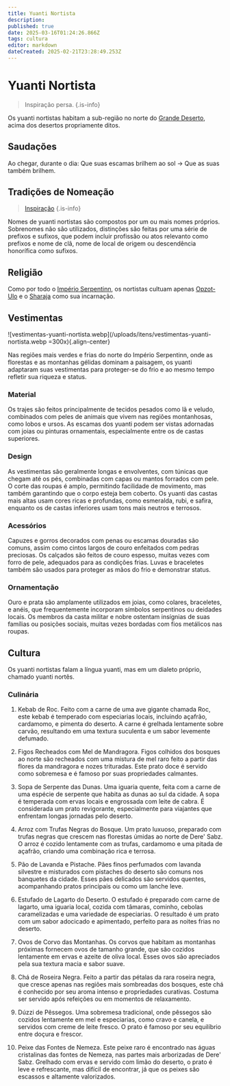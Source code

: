 ```yaml
---
title: Yuanti Nortista
description: 
published: true
date: 2025-03-16T01:24:26.866Z
tags: cultura
editor: markdown
dateCreated: 2025-02-21T23:28:49.253Z
---
```


# Yuanti Nortista

> Inspiração persa.
{.is-info}

Os yuanti nortistas habitam a sub-região no norte do [Grande Deserto](/lugares/plano-material/drafeon/sudeste-de-drafeon/o-grande-deserto), acima dos desertos propriamente ditos.

## Saudações
Ao chegar, durante o dia: Que suas escamas brilhem ao sol -> Que as suas também brilhem.

## Tradições de Nomeação
> [Inspiração](https://en.wikipedia.org/wiki/Persian_name)
{.is-info}

Nomes de yuanti nortistas são compostos por um ou mais nomes próprios. Sobrenomes não são utilizados, distinções são feitas por uma série de prefixos e sufixos, que podem incluir profissão ou atos relevanto como prefixos e nome de clã, nome de local de origem ou descendência honorífica como sufixos.

## Religião
Como por todo o [Império Serpentinn](/faccoes/nacoes/imperio-serpentinn), os nortistas cultuam apenas [Opzot-Ulo](/divindades/panteao-das-treze-estrelas/opzot-ulo) e o [Sharaja](/rankings-e-titulos/imperio-serpentinn/sharaja) como sua incarnação.

## Vestimentas
![vestimentas-yuanti-nortista.webp](/uploads/itens/vestimentas-yuanti-nortista.webp =300x){.align-center}

Nas regiões mais verdes e frias do norte do Império Serpentinn, onde as florestas e as montanhas gélidas dominam a paisagem, os yuanti adaptaram suas vestimentas para proteger-se do frio e ao mesmo tempo refletir sua riqueza e status.

### Material
Os trajes são feitos principalmente de tecidos pesados como lã e veludo, combinados com peles de animais que vivem nas regiões montanhosas, como lobos e ursos. As escamas dos yuanti podem ser vistas adornadas com joias ou pinturas ornamentais, especialmente entre os de castas superiores.

### Design
As vestimentas são geralmente longas e envolventes, com túnicas que chegam até os pés, combinadas com capas ou mantos forrados com pele. O corte das roupas é amplo, permitindo facilidade de movimento, mas também garantindo que o corpo esteja bem coberto. Os yuanti das castas mais altas usam cores ricas e profundas, como esmeralda, rubi, e safira, enquanto os de castas inferiores usam tons mais neutros e terrosos.

### Acessórios
Capuzes e gorros decorados com penas ou escamas douradas são comuns, assim como cintos largos de couro enfeitados com pedras preciosas. Os calçados são feitos de couro espesso, muitas vezes com forro de pele, adequados para as condições frias. Luvas e braceletes também são usados para proteger as mãos do frio e demonstrar status.

### Ornamentação
Ouro e prata são amplamente utilizados em joias, como colares, braceletes, e anéis, que frequentemente incorporam símbolos serpentinos ou deidades locais. Os membros da casta militar e nobre ostentam insígnias de suas famílias ou posições sociais, muitas vezes bordadas com fios metálicos nas roupas.

## Cultura
Os yuanti nortistas falam a língua yuanti, mas em um dialeto próprio, chamado yuanti nortês.

### Culinária

1. Kebab de Roc. Feito com a carne de uma ave gigante chamada Roc, este kebab é temperado com especiarias locais, incluindo açafrão, cardamomo, e pimenta do deserto. A carne é grelhada lentamente sobre carvão, resultando em uma textura suculenta e um sabor levemente defumado.

2. Figos Recheados com Mel de Mandragora. Figos colhidos dos bosques ao norte são recheados com uma mistura de mel raro feito a partir das flores da mandragora e nozes trituradas. Este prato doce é servido como sobremesa e é famoso por suas propriedades calmantes.

3. Sopa de Serpente das Dunas. Uma iguaria quente, feita com a carne de uma espécie de serpente que habita as dunas ao sul da cidade. A sopa é temperada com ervas locais e engrossada com leite de cabra. É considerada um prato revigorante, especialmente para viajantes que enfrentam longas jornadas pelo deserto.

4. Arroz com Trufas Negras do Bosque. Um prato luxuoso, preparado com trufas negras que crescem nas florestas úmidas ao norte de Dere' Sabz. O arroz é cozido lentamente com as trufas, cardamomo e uma pitada de açafrão, criando uma combinação rica e terrosa.

5. Pão de Lavanda e Pistache. Pães finos perfumados com lavanda silvestre e misturados com pistaches do deserto são comuns nos banquetes da cidade. Esses pães delicados são servidos quentes, acompanhando pratos principais ou como um lanche leve.

6. Estufado de Lagarto do Deserto. O estufado é preparado com carne de lagarto, uma iguaria local, cozida com tâmaras, cominho, cebolas caramelizadas e uma variedade de especiarias. O resultado é um prato com um sabor adocicado e apimentado, perfeito para as noites frias no deserto.

7. Ovos de Corvo das Montanhas. Os corvos que habitam as montanhas próximas fornecem ovos de tamanho grande, que são cozidos lentamente em ervas e azeite de oliva local. Esses ovos são apreciados pela sua textura macia e sabor suave.

8. Chá de Roseira Negra. Feito a partir das pétalas da rara roseira negra, que cresce apenas nas regiões mais sombreadas dos bosques, este chá é conhecido por seu aroma intenso e propriedades curativas. Costuma ser servido após refeições ou em momentos de relaxamento.

9. Dúzzi de Pêssegos. Uma sobremesa tradicional, onde pêssegos são cozidos lentamente em mel e especiarias, como cravo e canela, e servidos com creme de leite fresco. O prato é famoso por seu equilíbrio entre doçura e frescor.

10. Peixe das Fontes de Nemeza. Este peixe raro é encontrado nas águas cristalinas das fontes de Nemeza, nas partes mais arborizadas de Dere' Sabz. Grelhado com ervas e servido com limão do deserto, o prato é leve e refrescante, mas difícil de encontrar, já que os peixes são escassos e altamente valorizados.